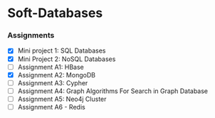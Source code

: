 # Soft-Databases

### Assignments 
- [x] Mini project 1: SQL Databases
- [x] Mini Project 2: NoSQL Databases
- [ ] Assignment A1: HBase 
- [x] Assignment A2: MongoDB
- [ ] Assignment A3: Cypher
- [ ] Assignment A4: Graph Algorithms For Search in Graph Database
- [ ] Assignment A5: Neo4j Cluster
- [ ] Assignment A6 - Redis